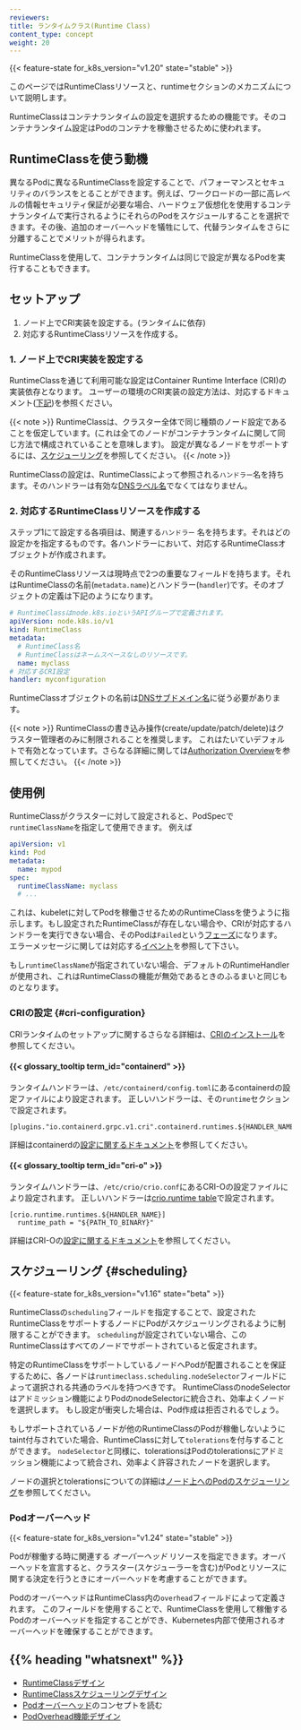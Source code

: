 ```yaml
---
reviewers:
title: ランタイムクラス(Runtime Class)
content_type: concept
weight: 20
---
```


<!-- overview -->

{{< feature-state for_k8s_version="v1.20" state="stable" >}}

このページではRuntimeClassリソースと、runtimeセクションのメカニズムについて説明します。

RuntimeClassはコンテナランタイムの設定を選択するための機能です。そのコンテナランタイム設定はPodのコンテナを稼働させるために使われます。


<!-- body -->

## RuntimeClassを使う動機

異なるPodに異なるRuntimeClassを設定することで、パフォーマンスとセキュリティのバランスをとることができます。例えば、ワークロードの一部に高レベルの情報セキュリティ保証が必要な場合、ハードウェア仮想化を使用するコンテナランタイムで実行されるようにそれらのPodをスケジュールすることを選択できます。その後、追加のオーバーヘッドを犠牲にして、代替ランタイムをさらに分離することでメリットが得られます。

RuntimeClassを使用して、コンテナランタイムは同じで設定が異なるPodを実行することもできます。

## セットアップ

1. ノード上でCRI実装を設定する。(ランタイムに依存)
2. 対応するRuntimeClassリソースを作成する。

### 1. ノード上でCRI実装を設定する

RuntimeClassを通じて利用可能な設定はContainer Runtime Interface (CRI)の実装依存となります。
ユーザーの環境のCRI実装の設定方法は、対応するドキュメント([下記](#cri-configuration))を参照ください。

{{< note >}}
RuntimeClassは、クラスター全体で同じ種類のノード設定であることを仮定しています。(これは全てのノードがコンテナランタイムに関して同じ方法で構成されていることを意味します)。
設定が異なるノードをサポートするには、[スケジューリング](#scheduling)を参照してください。
{{< /note >}}

RuntimeClassの設定は、RuntimeClassによって参照される`ハンドラー`名を持ちます。そのハンドラーは有効な[DNSラベル名](/ja/docs/concepts/overview/working-with-objects/names/#dns-label-names)でなくてはなりません。

### 2. 対応するRuntimeClassリソースを作成する

ステップ1にて設定する各項目は、関連する`ハンドラー` 名を持ちます。それはどの設定かを指定するものです。各ハンドラーにおいて、対応するRuntimeClassオブジェクトが作成されます。

そのRuntimeClassリソースは現時点で2つの重要なフィールドを持ちます。それはRuntimeClassの名前(`metadata.name`)とハンドラー(`handler`)です。そのオブジェクトの定義は下記のようになります。

```yaml
# RuntimeClassはnode.k8s.ioというAPIグループで定義されます。
apiVersion: node.k8s.io/v1
kind: RuntimeClass
metadata:
  # RuntimeClass名
  # RuntimeClassはネームスペースなしのリソースです。
  name: myclass
# 対応するCRI設定
handler: myconfiguration
```

RuntimeClassオブジェクトの名前は[DNSサブドメイン名](/ja/docs/concepts/overview/working-with-objects/names#dns-subdomain-names)に従う必要があります。


{{< note >}}
RuntimeClassの書き込み操作(create/update/patch/delete)はクラスター管理者のみに制限されることを推奨します。
これはたいていデフォルトで有効となっています。さらなる詳細に関しては[Authorization
Overview](/docs/reference/access-authn-authz/authorization/)を参照してください。
{{< /note >}}

## 使用例

RuntimeClassがクラスターに対して設定されると、PodSpecで`runtimeClassName`を指定して使用できます。
例えば

```yaml
apiVersion: v1
kind: Pod
metadata:
  name: mypod
spec:
  runtimeClassName: myclass
  # ...
```

これは、kubeletに対してPodを稼働させるためのRuntimeClassを使うように指示します。もし設定されたRuntimeClassが存在しない場合や、CRIが対応するハンドラーを実行できない場合、そのPodは`Failed`という[フェーズ](/ja/docs/concepts/workloads/pods/pod-lifecycle/#pod-phase)になります。
エラーメッセージに関しては対応する[イベント](/docs/tasks/debug/debug-application/debug-running-pod/)を参照して下さい。

もし`runtimeClassName`が指定されていない場合、デフォルトのRuntimeHandlerが使用され、これはRuntimeClassの機能が無効であるときのふるまいと同じものとなります。

### CRIの設定 {#cri-configuration}

CRIランタイムのセットアップに関するさらなる詳細は、[CRIのインストール](/docs/setup/cri/)を参照してください。

#### {{< glossary_tooltip term_id="containerd" >}}

ランタイムハンドラーは、`/etc/containerd/config.toml`にあるcontainerdの設定ファイルにより設定されます。
正しいハンドラーは、その`runtime`セクションで設定されます。

```
[plugins."io.containerd.grpc.v1.cri".containerd.runtimes.${HANDLER_NAME}]
```

詳細はcontainerdの[設定に関するドキュメント](https://github.com/containerd/containerd/blob/main/docs/cri/config.md)を参照してください。 

#### {{< glossary_tooltip term_id="cri-o" >}}

ランタイムハンドラーは、`/etc/crio/crio.conf`にあるCRI-Oの設定ファイルにより設定されます。
正しいハンドラーは[crio.runtime
table](https://github.com/cri-o/cri-o/blob/master/docs/crio.conf.5.md#crioruntime-table)で設定されます。

```
[crio.runtime.runtimes.${HANDLER_NAME}]
  runtime_path = "${PATH_TO_BINARY}"
```

詳細はCRI-Oの[設定に関するドキュメント](https://github.com/cri-o/cri-o/blob/master/docs/crio.conf.5.md)を参照してください。

## スケジューリング {#scheduling}

{{< feature-state for_k8s_version="v1.16" state="beta" >}}

RuntimeClassの`scheduling`フィールドを指定することで、設定されたRuntimeClassをサポートするノードにPodがスケジューリングされるように制限することができます。
`scheduling`が設定されていない場合、このRuntimeClassはすべてのノードでサポートされていると仮定されます。

特定のRuntimeClassをサポートしているノードへPodが配置されることを保証するために、各ノードは`runtimeclass.scheduling.nodeSelector`フィールドによって選択される共通のラベルを持つべきです。
RuntimeClassのnodeSelectorはアドミッション機能によりPodのnodeSelectorに統合され、効率よくノードを選択します。
もし設定が衝突した場合は、Pod作成は拒否されるでしょう。

もしサポートされているノードが他のRuntimeClassのPodが稼働しないようにtaint付与されていた場合、RuntimeClassに対して`tolerations`を付与することができます。
`nodeSelector`と同様に、tolerationsはPodのtolerationsにアドミッション機能によって統合され、効率よく許容されたノードを選択します。

ノードの選択とtolerationsについての詳細は[ノード上へのPodのスケジューリング](/ja/docs/concepts/scheduling-eviction/assign-pod-node/)を参照してください。

### Podオーバーヘッド

{{< feature-state for_k8s_version="v1.24" state="stable" >}}

Podが稼働する時に関連する _オーバーヘッド_ リソースを指定できます。オーバーヘッドを宣言すると、クラスター(スケジューラーを含む)がPodとリソースに関する決定を行うときにオーバーヘッドを考慮することができます。

PodのオーバーヘッドはRuntimeClass内の`overhead`フィールドによって定義されます。
このフィールドを使用することで、RuntimeClassを使用して稼働するPodのオーバーヘッドを指定することができ、Kubernetes内部で使用されるオーバーヘッドを確保することができます。


## {{% heading "whatsnext" %}}

- [RuntimeClassデザイン](https://github.com/kubernetes/enhancements/blob/master/keps/sig-node/585-runtime-class/README.md)
- [RuntimeClassスケジューリングデザイン](https://github.com/kubernetes/enhancements/blob/master/keps/sig-node/585-runtime-class/README.md#runtimeclass-scheduling)
- [Podオーバーヘッド](/docs/concepts/scheduling-eviction/pod-overhead/)のコンセプトを読む
- [PodOverhead機能デザイン](https://github.com/kubernetes/enhancements/tree/master/keps/sig-node/688-pod-overhead)
